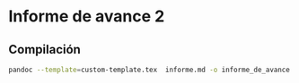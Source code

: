 # Informe de avance 2

## Compilación

```sh
pandoc --template=custom-template.tex  informe.md -o informe_de_avance.pdf
```
